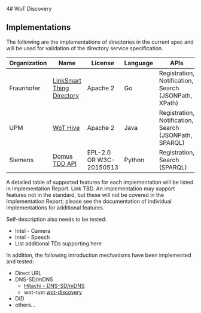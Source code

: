 4# WoT Discovery
## Implementations
The following are the implementations of directories in the current spec and will be used for validation of the directory service specification.

| Organization | Name | License | Language | APIs |
|---|---|---|---|---|
| Fraunhofer | [LinkSmart Thing Directory][1] | Apache 2 | Go | Registration, Notification, Search (JSONPath, XPath) |
| UPM | [WoT Hive][2] | Apache 2 | Java | Registration, Notification, Search (JSONPath, SPARQL) |
| Siemens | [Domus TDD API][4] | EPL-2.0 OR W3C-20150513 | Python | Registration, Search (SPARQL) |


A detailed table of supported features for each implementation will be listed in Implementation Report.  Link TBD.
An implementation may support features not in the standard, but these will not be covered in the 
Implementation Report; please see the documentation of individual implementations for additional features.

Self-description also needs to be tested:
* Intel - Camera
* Intel - Speech
* List additional TDs supporting here

In addition, the following introduction mechanisms have been implemented and tested:
* Direct URL
* DNS-SD/mDNS
    * [Hitachi - DNS-SD/mDNS](implementations/hitachi_intro.md)
    * wot-rust [wot-discovery][3]
* DID
* others...


[1]: https://github.com/linksmart/thing-directory
[2]: https://github.com/oeg-upm/wot-hive
[3]: https://github.com/wot-rust/wot-discovery
[4]: https://github.com/eclipse-thingweb/domus-tdd-api
